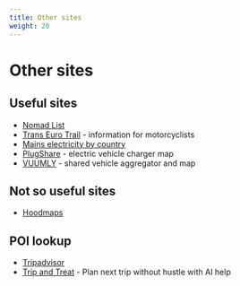 ```yaml
---
title: Other sites
weight: 20
---
```


# Other sites

## Useful sites
- [Nomad List](https://nomadlist.com/)
- [Trans Euro Trail](https://transeurotrail.org) - information for motorcyclists
- [Mains electricity by country](https://en.wikipedia.org/wiki/Mains_electricity_by_country)
- [PlugShare](https://www.plugshare.com) - electric vehicle charger map
- [VUUMLY](https://vuumly.com/demo/) - shared vehicle aggregator and map

## Not so useful sites
- [Hoodmaps](https://hoodmaps.com/)

## POI lookup
- [Tripadvisor](https://www.tripadvisor.com)
- [Trip and Treat](https://www.tripandtreat.com) - Plan next trip without hustle with AI help
